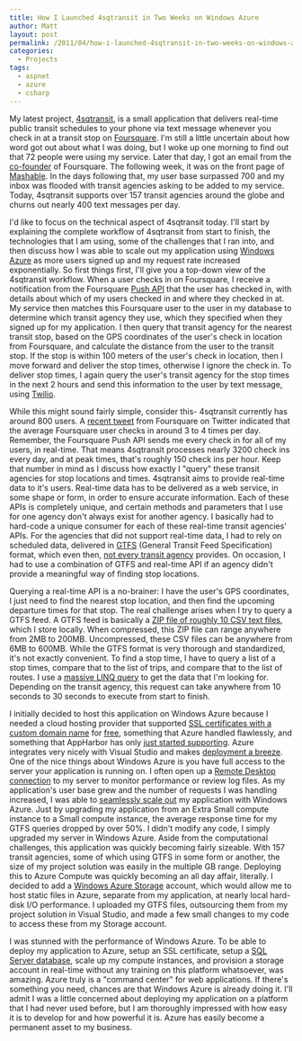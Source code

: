 ```yaml
---
title: How I Launched 4sqtransit in Two Weeks on Windows Azure
author: Matt
layout: post
permalink: /2011/04/how-i-launched-4sqtransit-in-two-weeks-on-windows-azure/
categories:
  - Projects
tags:
  - aspnet
  - azure
  - csharp
---
```


My latest project, [4sqtransit][1], is a small application that delivers real-time public transit schedules to your phone via text message whenever you check in at a transit stop on [Foursquare][2]. I'm still a little uncertain about how word got out about what I was doing, but I woke up one morning to find out that 72 people were using my service. Later that day, I got an email from the [co-founder][3] of Foursquare. The following week, it was on the front page of [Mashable][4]. In the days following that, my user base surpassed 700 and my inbox was flooded with transit agencies asking to be added to my service. Today, 4sqtransit supports over 157 transit agencies around the globe and churns out nearly 400 text messages per day.

 [1]: http://www.4sqtransit.com/
 [2]: https://foursquare.com/
 [3]: https://foursquare.com/naveen
 [4]: http://mashable.com/2011/03/21/4sqtransit/

I'd like to focus on the technical aspect of 4sqtransit today. I'll start by explaining the complete workflow of 4sqtransit from start to finish, the technologies that I am using, some of the challenges that I ran into, and then discuss how I was able to scale out my application using [Windows Azure][5] as more users signed up and my request rate increased exponentially. So first things first, I'll give you a top-down view of the 4sqtransit workflow. When a user checks in on Foursquare, I receive a notification from the Foursquare [Push API][6] that the user has checked in, with details about which of my users checked in and where they checked in at. My service then matches this Foursquare user to the user in my database to determine which transit agency they use, which they specified when they signed up for my application. I then query that transit agency for the nearest transit stop, based on the GPS coordinates of the user's check in location from Foursquare, and calculate the distance from the user to the transit stop. If the stop is within 100 meters of the user's check in location, then I move forward and deliver the stop times, otherwise I ignore the check in. To deliver stop times, I again query the user's transit agency for the stop times in the next 2 hours and send this information to the user by text message, using [Twilio][7].

 [5]: http://www.microsoft.com/windowsazure/windowsazure/
 [6]: https://github.com/foursquare/hackathon/wiki/Foursquare-Push-API
 [7]: http://www.twilio.com/

While this might sound fairly simple, consider this- 4sqtransit currently has around 800 users. A [recent tweet][8] from Foursquare on Twitter indicated that the average Foursquare user checks in around 3 to 4 times per day. Remember, the Foursquare Push API sends me every check in for all of my users, in real-time. That means 4sqtransit processes nearly 3200 check ins every day, and at peak times, that's roughly 150 check ins per hour. Keep that number in mind as I discuss how exactly I "query" these transit agencies for stop locations and times. 4sqtransit aims to provide real-time data to it's users. Real-time data has to be delivered as a web service, in some shape or form, in order to ensure accurate information. Each of these APIs is completely unique, and certain methods and parameters that I use for one agency don't always exist for another agency. I basically had to hard-code a unique consumer for each of these real-time transit agencies' APIs. For the agencies that did not support real-time data, I had to rely on scheduled data, delivered in [GTFS][9] (General Transit Feed Specification) format, which even then, [not every transit agency][10] provides. On occasion, I had to use a combination of GTFS and real-time API if an agency didn't provide a meaningful way of finding stop locations.

 [8]: http://mashable.com/2010/05/28/foursquare-checkins/
 [9]: http://code.google.com/transit/spec/transit_feed_specification.html
 [10]: http://www.gtfs-data-exchange.com/

Querying a real-time API is a no-brainer: I have the user's GPS coordinates, I just need to find the nearest stop location, and then find the upcoming departure times for that stop. The real challenge arises when I try to query a GTFS feed. A GTFS feed is basically a [ZIP file of roughly 10 CSV text files][11], which I store locally. When compressed, this ZIP file can range anywhere from 2MB to 200MB. Uncompressed, these CSV files can be anywhere from 6MB to 600MB. While the GTFS format is very thorough and standardized, it's not exactly convenient. To find a stop time, I have to query a list of a stop times, compare that to the list of trips, and compare that to the list of routes. I use a [massive LINQ query][12] to get the data that I'm looking for. Depending on the transit agency, this request can take anywhere from 10 seconds to 30 seconds to execute from start to finish.

 [11]: http://code.google.com/transit/spec/transit_feed_specification.html#transitFileRequirements
 [12]: http://stackoverflow.com/questions/5189171/how-can-i-make-this-linq-query-of-an-enumerable-datatable-of-gtfs-data-faster

I initially decided to host this application on Windows Azure because I needed a cloud hosting provider that supported [SSL certificates with a custom domain name][13] for [free][14], something that Azure handled flawlessly, and something that AppHarbor has only [just started supporting][15]. Azure integrates very nicely with Visual Studio and makes [deployment a breeze][16]. One of the nice things about Windows Azure is you have full access to the server your application is running on. I often open up a [Remote Desktop connection][17] to my server to monitor performance or review log files. As my application's user base grew and the number of requests I was handling increased, I was able to [seamlessly scale out][18] my application with Windows Azure. Just by upgrading my application from an Extra Small compute instance to a Small compute instance, the average response time for my GTFS queries dropped by over 50%. I didn't modify any code, I simply upgraded my server in Windows Azure. Aside from the computational challenges, this application was quickly becoming fairly sizeable. With 157 transit agencies, some of which using GTFS in some form or another, the size of my project solution was easily in the multiple GB range. Deploying this to Azure Compute was quickly becoming an all day affair, literally. I decided to add a [Windows Azure Storage][19] account, which would allow me to host static files in Azure, separate from my application, at nearly local hard-disk I/O performance. I uploaded my GTFS files, outsourcing them from my project solution in Visual Studio, and made a few small changes to my code to access these from my Storage account.

 [13]: http://msdn.microsoft.com/en-us/library/ff795779.aspx
 [14]: http://www.microsoft.com/windowsazure/free-trial/
 [15]: http://support.appharbor.com/kb/tips-and-tricks/ssl-and-certificates
 [16]: http://blogs.infragistics.com/blogs/anton_staykov/archive/2010/08/31/how-to-publish-your-windows-azure-application-right-from-visual-studio-2010.aspx
 [17]: http://blog.maartenballiauw.be/post/2010/11/30/Windows-Azure-Remote-Desktop-Access.aspx
 [18]: http://blogs.msdn.com/b/jnak/archive/2010/01/22/windows-azure-instances-storage-limits.aspx
 [19]: http://www.microsoft.com/windowsazure/storage/default.aspx

I was stunned with the performance of Windows Azure. To be able to deploy my application to Azure, setup an SSL certificate, setup a [SQL Server database][20], scale up my compute instances, and provision a storage account in real-time without any training on this platform whatsoever, was amazing. Azure truly is a "command center" for web applications. If there's something you need, chances are that Windows Azure is already doing it. I'll admit I was a little concerned about deploying my application on a platform that I had never used before, but I am thoroughly impressed with how easy it is to develop for and how powerful it is. Azure has easily become a permanent asset to my business.

 [20]: http://www.microsoft.com/en-us/SQLAzure/database.aspx